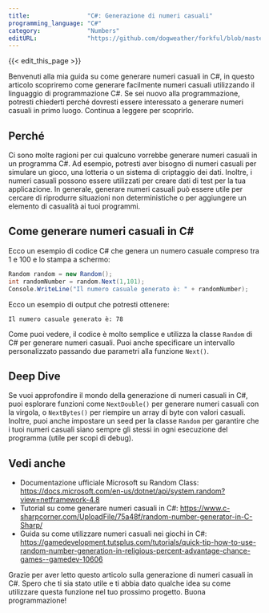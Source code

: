 ```yaml
---
title:                "C#: Generazione di numeri casuali"
programming_language: "C#"
category:             "Numbers"
editURL:              "https://github.com/dogweather/forkful/blob/master/content/it/c-sharp/generating-random-numbers.md"
---
```


{{< edit_this_page >}}

Benvenuti alla mia guida su come generare numeri casuali in C#, in questo articolo scopriremo come generare facilmente numeri casuali utilizzando il linguaggio di programmazione C#. Se sei nuovo alla programmazione, potresti chiederti perché dovresti essere interessato a generare numeri casuali in primo luogo. Continua a leggere per scoprirlo.

## Perché

Ci sono molte ragioni per cui qualcuno vorrebbe generare numeri casuali in un programma C#. Ad esempio, potresti aver bisogno di numeri casuali per simulare un gioco, una lotteria o un sistema di criptaggio dei dati. Inoltre, i numeri casuali possono essere utilizzati per creare dati di test per la tua applicazione. In generale, generare numeri casuali può essere utile per cercare di riprodurre situazioni non deterministiche o per aggiungere un elemento di casualità ai tuoi programmi.

## Come generare numeri casuali in C#

Ecco un esempio di codice C# che genera un numero casuale compreso tra 1 e 100 e lo stampa a schermo:

```C#
Random random = new Random();
int randomNumber = random.Next(1,101);
Console.WriteLine("Il numero casuale generato è: " + randomNumber);
```

Ecco un esempio di output che potresti ottenere:

```
Il numero casuale generato è: 78
```

Come puoi vedere, il codice è molto semplice e utilizza la classe `Random` di C# per generare numeri casuali. Puoi anche specificare un intervallo personalizzato passando due parametri alla funzione `Next()`.

## Deep Dive

Se vuoi approfondire il mondo della generazione di numeri casuali in C#, puoi esplorare funzioni come `NextDouble()` per generare numeri casuali con la virgola, o `NextBytes()` per riempire un array di byte con valori casuali. Inoltre, puoi anche impostare un seed per la classe `Random` per garantire che i tuoi numeri casuali siano sempre gli stessi in ogni esecuzione del programma (utile per scopi di debug).

## Vedi anche

- Documentazione ufficiale Microsoft su Random Class: https://docs.microsoft.com/en-us/dotnet/api/system.random?view=netframework-4.8
- Tutorial su come generare numeri casuali in C#: https://www.c-sharpcorner.com/UploadFile/75a48f/random-number-generator-in-C-Sharp/
- Guida su come utilizzare numeri casuali nei giochi in C#: https://gamedevelopment.tutsplus.com/tutorials/quick-tip-how-to-use-random-number-generation-in-religious-percent-advantage-chance-games--gamedev-10606

Grazie per aver letto questo articolo sulla generazione di numeri casuali in C#. Spero che ti sia stato utile e ti abbia dato qualche idea su come utilizzare questa funzione nel tuo prossimo progetto. Buona programmazione!